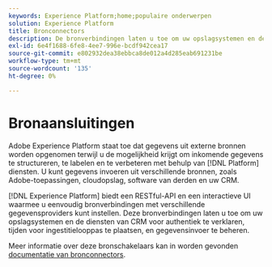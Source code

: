 ```yaml
---
keywords: Experience Platform;home;populaire onderwerpen
solution: Experience Platform
title: Bronconnectors
description: De bronverbindingen laten u toe om uw opslagsystemen en de diensten van CRM voor authentiek te verklaren, tijden voor inname looppas te plaatsen, en gegevensinvoer te beheren.
exl-id: 6e4f1688-6fe8-4ee7-996e-bcdf942cea17
source-git-commit: e802932dea38ebbca8de012a4d285eab691231be
workflow-type: tm+mt
source-wordcount: '135'
ht-degree: 0%

---
```


# Bronaansluitingen

Adobe Experience Platform staat toe dat gegevens uit externe bronnen worden opgenomen terwijl u de mogelijkheid krijgt om inkomende gegevens te structureren, te labelen en te verbeteren met behulp van [!DNL Platform] diensten. U kunt gegevens invoeren uit verschillende bronnen, zoals Adobe-toepassingen, cloudopslag, software van derden en uw CRM.

[!DNL Experience Platform] biedt een RESTful-API en een interactieve UI waarmee u eenvoudig bronverbindingen met verschillende gegevensproviders kunt instellen. Deze bronverbindingen laten u toe om uw opslagsystemen en de diensten van CRM voor authentiek te verklaren, tijden voor ingestitielooppas te plaatsen, en gegevensinvoer te beheren.

Meer informatie over deze bronschakelaars kan in worden gevonden [documentatie van bronconnectors](../sources/home.md).
